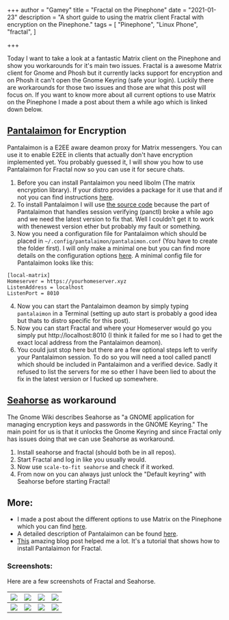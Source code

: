+++
author = "Gamey"
title = "Fractal on the Pinephone"
date = "2021-01-23"
description = "A short guide to using the matrix client Fractal with encryption on the Pinephone."
tags = [
"Pinephone", "Linux Phone", "fractal",
]

+++

Today I want to take a look at a fantastic Matrix client on the Pinephone and show you workarounds for it's main two issues. Fractal is a awesome Matrix client for Gnome and Phosh but it currently lacks support for encryption and on Phosh it can't open the Gnome Keyring (safe your login). Luckily there are workarounds for those two issues and those are what this post will focus on. If you want to know more about all current options to use Matrix on the Pinephone I made a post about them a while ago which is linked down below.
<!--more-->

## [Pantalaimon](https://github.com/matrix-org/pantalaimon/) for Encryption
Pantalaimon is a E2EE aware deamon proxy for Matrix messengers. You can use it to enable E2EE in clients that actually don't have encryption implemented yet. You probably guessed it, I will show you how to use Pantalaimon for Fractal now so you can use it for secure chats.

1. Before you can install Pantalaimon you need libolm (The matrix encryption library). If your distro provides a package for it use that and if not you can find instructions [here](https://gitlab.matrix.org/matrix-org/olm/blob/master/README.md).
2. To install Pantalaimon I will use [the source code](https://github.com/matrix-org/pantalaimon) because the part of Pantalaimon that handles session verifying (panctl) broke a while ago and we need the latest version to fix that. Well I couldn't get it to work with thenewest version ether but probably my fault or something.
3. Now you need a configuration file for Pantalaimon which should be placed in ``~/.config/pantalaimon/pantalaimon.conf`` (You have to create the folder first). I will only make a minimal one but you can find more details on the configuration options [here](https://github.com/matrix-org/pantalaimon/blob/master/docs/man/pantalaimon.5.md). A minimal config file for Pantalaimon looks like this:
```
[local-matrix]
Homeserver = https://yourhomeserver.xyz
ListenAddress = localhost
ListenPort = 8010
```
4. Now you can start the Pantalaimon deamon by simply typing ``pantalaimon`` in a Terminal (setting up auto start is probably a good idea but thats to distro specific for this post).
5. Now you can start Fractal and where your Homeserver would go you simply put http://localhost:8010 (I think it failed for me so I had to get the exact local address from the Pantalaimon deamon).
6. You could just stop here but there are a few optional steps left to verify your Pantalaimon session. To do so you will need a tool called panctl which should be included in Pantalaimon and a verified device. Sadly it refused to list the servers for me so ether I have been lied to about the fix in the latest version or I fucked up somewhere.

## [Seahorse](https://wiki.gnome.org/Apps/Seahorse) as workaround
The Gnome Wiki describes Seahorse as "a GNOME application for managing encryption keys and passwords in the GNOME Keyring." The main point for us is that it unlocks the Gnome Keyring and since Fractal only has issues doing that we can use Seahorse as workaround.

1. Install seahorse and fractal (should both be in all repos).
2. Start Fractal and log in like you usually would.
3. Now use ``scale-to-fit seahorse`` and check if it worked.
4. From now on you can always just unlock the "Default keyring" with Seahorse before starting Fractal!

## More:
- I made a post about the different options to use Matrix on the Pinephone which you can find [here]().
- A detailed description of Pantalaimon can be found [here](https://github.com/matrix-org/pantalaimon/blob/master/docs/man/pantalaimon.8.md).
- [This](https://www.cogitri.dev/posts/10-pantalaimon-setup/) amazing blog post helped me a lot. It's a tutorial that shows how to install Pantalaimon for Fractal.

### Screenshots:
Here are a few screenshots of Fractal and Seahorse.

| ![](https://gateway.pinata.cloud/ipfs/QmXKD8BAG5r2CAxtSWYs37L6UwpypoL77iiZCzxFKzK7Pt/20201017_04h05m22s_grim.png) | ![](https://gateway.pinata.cloud/ipfs/QmXKD8BAG5r2CAxtSWYs37L6UwpypoL77iiZCzxFKzK7Pt/20201218_12h50m36s_grim.png) | ![](https://gateway.pinata.cloud/ipfs/QmXKD8BAG5r2CAxtSWYs37L6UwpypoL77iiZCzxFKzK7Pt/20201017_04h09m00s_grim.png) | ![](https://gateway.pinata.cloud/ipfs/QmXKD8BAG5r2CAxtSWYs37L6UwpypoL77iiZCzxFKzK7Pt/20201017_04h05m22s_grim.png) |
|-------|-------|-------|---|
| ![](https://gateway.pinata.cloud/ipfs/QmTZukJAcsvxGJKDGJdppjm6fQMcrVCasaX2Xh8vusUqLN/20210123_15h51m23s_grim.png) | ![](https://gateway.pinata.cloud/ipfs/QmTZukJAcsvxGJKDGJdppjm6fQMcrVCasaX2Xh8vusUqLN/20210123_15h51m39s_grim.png) | ![](https://gateway.pinata.cloud/ipfs/QmTZukJAcsvxGJKDGJdppjm6fQMcrVCasaX2Xh8vusUqLN/20210123_15h52m47s_grim.png) | ![](https://gateway.pinata.cloud/ipfs/QmTZukJAcsvxGJKDGJdppjm6fQMcrVCasaX2Xh8vusUqLN/20210123_15h53m15s_grim.png) |
